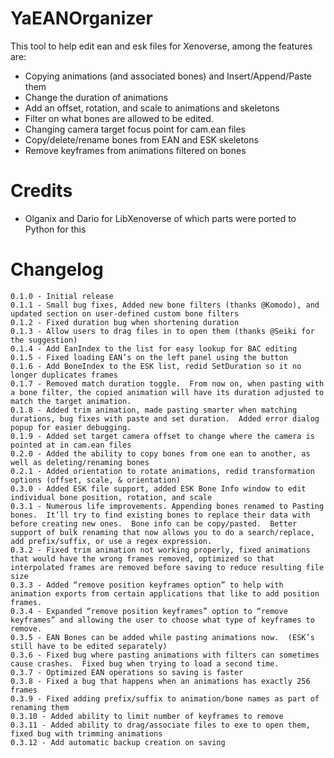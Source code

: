 # YaEANOrganizer
This tool to help edit ean and esk files for Xenoverse, among the features are:

* Copying animations (and associated bones) and Insert/Append/Paste them
* Change the duration of animations
* Add an offset, rotation, and scale to animations and skeletons
* Filter on what bones are allowed to be edited.
* Changing camera target focus point for cam.ean files
* Copy/delete/rename bones from EAN and ESK skeletons
* Remove keyframes from animations filtered on bones


# Credits
* Olganix and Dario for LibXenoverse of which parts were ported to Python for this

# Changelog
```
0.1.0 - Initial release
0.1.1 - Small bug fixes, Added new bone filters (thanks @Komodo), and updated section on user-defined custom bone filters
0.1.2 - Fixed duration bug when shortening duration
0.1.3 - Allow users to drag files in to open them (thanks @Seiki for the suggestion)
0.1.4 - Add EanIndex to the list for easy lookup for BAC editing
0.1.5 - Fixed loading EAN’s on the left panel using the button
0.1.6 - Add BoneIndex to the ESK list, redid SetDuration so it no longer duplicates frames
0.1.7 - Removed match duration toggle.  From now on, when pasting with a bone filter, the copied animation will have its duration adjusted to match the target animation.
0.1.8 - Added trim animation, made pasting smarter when matching durations, bug fixes with paste and set duration.  Added error dialog popup for easier debugging.
0.1.9 - Added set target camera offset to change where the camera is pointed at in cam.ean files
0.2.0 - Added the ability to copy bones from one ean to another, as well as deleting/renaming bones
0.2.1 - Added orientation to rotate animations, redid transformation options (offset, scale, & orientation)
0.3.0 - Added ESK file support, added ESK Bone Info window to edit individual bone position, rotation, and scale
0.3.1 - Numerous life improvements. Appending bones renamed to Pasting bones.  It’ll try to find existing bones to replace their data with before creating new ones.  Bone info can be copy/pasted.  Better support of bulk renaming that now allows you to do a search/replace, add prefix/suffix, or use a regex expression.
0.3.2 - Fixed trim animation not working properly, fixed animations that would have the wrong frames removed, optimized so that interpolated frames are removed before saving to reduce resulting file size
0.3.3 - Added “remove position keyframes option” to help with animation exports from certain applications that like to add position frames.
0.3.4 - Expanded “remove position keyframes” option to “remove keyframes” and allowing the user to choose what type of keyframes to remove.    
0.3.5 - EAN Bones can be added while pasting animations now.  (ESK’s still have to be edited separately)
0.3.6 - Fixed bug where pasting animations with filters can sometimes cause crashes.  Fixed bug when trying to load a second time.
0.3.7 - Optimized EAN operations so saving is faster
0.3.8 - Fixed a bug that happens when an animations has exactly 256 frames
0.3.9 - Fixed adding prefix/suffix to animation/bone names as part of renaming them
0.3.10 - Added ability to limit number of keyframes to remove
0.3.11 - Added ability to drag/associate files to exe to open them, fixed bug with trimming animations
0.3.12 - Add automatic backup creation on saving
```
